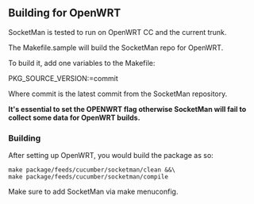 ## Building for OpenWRT

SocketMan is tested to run on OpenWRT CC and the current trunk.

The Makefile.sample will build the SocketMan repo for OpenWRT.

To build it, add one variables to the Makefile:

PKG_SOURCE_VERSION:=commit

Where commit is the latest commit from the SocketMan repository.

**It's essential to set the __OPENWRT__ flag otherwise SocketMan will fail to collect some data for OpenWRT builds.**

### Building

After setting up OpenWRT, you would build the package as so:

```
make package/feeds/cucumber/socketman/clean &&\
make package/feeds/cucumber/socketman/compile
```

Make sure to add SocketMan via make menuconfig.
